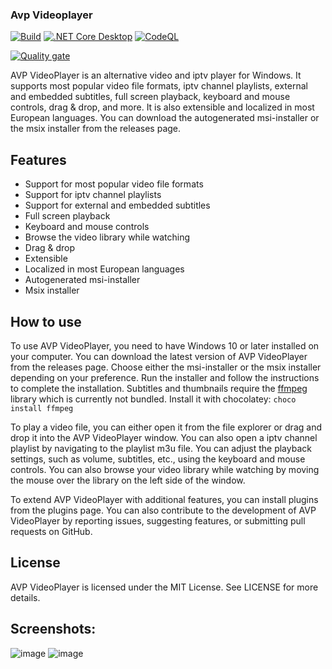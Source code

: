 ### Avp Videoplayer
[![Build](https://github.com/gdoct/AvpVideoPlayer/actions/workflows/dotnet.yml/badge.svg)](https://github.com/gdoct/AvpVideoPlayer/actions/workflows/dotnet.yml)
[![.NET Core Desktop](https://github.com/gdoct/AvpVideoPlayer/actions/workflows/dotnet-desktop.yml/badge.svg)](https://github.com/gdoct/AvpVideoPlayer/actions/workflows/dotnet-desktop.yml)
[![CodeQL](https://github.com/gdoct/AvpVideoPlayer/actions/workflows/codeql-analysis.yml/badge.svg)](https://github.com/gdoct/AvpVideoPlayer/actions/workflows/codeql-analysis.yml)

[![Quality gate](https://sonarcloud.io/api/project_badges/quality_gate?project=gdoct_AvpVideoPlayer)](https://sonarcloud.io/summary/new_code?id=gdoct_AvpVideoPlayer)

AVP VideoPlayer is an alternative video and iptv player for Windows. It supports most popular video file formats, iptv channel playlists, external and embedded subtitles, full screen playback, keyboard and mouse controls, drag & drop, and more. It is also extensible and localized in most European languages. You can download the autogenerated msi-installer or the msix installer from the releases page.

## Features
* Support for most popular video file formats
* Support for iptv channel playlists
* Support for external and embedded subtitles
* Full screen playback
* Keyboard and mouse controls
* Browse the video library while watching
* Drag & drop
* Extensible
* Localized in most European languages
* Autogenerated msi-installer
* Msix installer

## How to use
To use AVP VideoPlayer, you need to have Windows 10 or later installed on your computer. You can download the latest version of AVP VideoPlayer from the releases page. Choose either the msi-installer or the msix installer depending on your preference. Run the installer and follow the instructions to complete the installation. 
Subtitles and thumbnails require the [ffmpeg](https://ffmpeg.org) library which is currently not bundled. Install it with chocolatey:
`choco install ffmpeg`

To play a video file, you can either open it from the file explorer or drag and drop it into the AVP VideoPlayer window. You can also open a iptv channel playlist by navigating to the playlist m3u file. You can adjust the playback settings, such as volume, subtitles, etc., using the keyboard and mouse controls. You can also browse your video library while watching by moving the mouse over the library on the left side of the window.

To extend AVP VideoPlayer with additional features, you can install plugins from the plugins page. You can also contribute to the development of AVP VideoPlayer by reporting issues, suggesting features, or submitting pull requests on GitHub.

## License
AVP VideoPlayer is licensed under the MIT License. See LICENSE for more details.

## Screenshots:
![image](https://user-images.githubusercontent.com/11509384/149598556-84c536b8-62c3-46b2-8d3f-14471b9f4ad8.png)
![image](https://user-images.githubusercontent.com/11509384/149601618-b0e1d027-f67a-49f1-9c30-2d46ebf74d9c.png)
